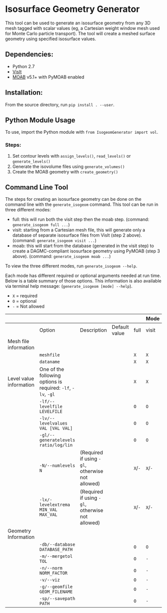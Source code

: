 # Isosurface Geometry Generator

This tool can be used to generate an isosurface geometry from any 3D mesh
tagged with scalar values (eg, a Cartesian weight window mesh used for
Monte Carlo particle transport).
The tool will create a meshed surface geometry using specified isosurface
values.

## Dependencies:

* Python 2.7
* [VisIt](https://wci.llnl.gov/simulation/computer-codes/visit/)
* [MOAB](https://sigma.mcs.anl.gov/moab-library/) v5.1+ with PyMOAB enabled

## Installation:

From the source directory, run `pip install . --user`.

## Python Module Usage

To use, import the Python module with `from IsogeomGenerator import vol`.

### Steps:

1. Set contour levels with `assign_levels()`, `read_levels()` or `generate_levels()`
2. Generate the isovolume files using `generate_volumes()`
3. Create the MOAB geometry with `create_geometry()`

## Command Line Tool

The steps for creating an isosurface geometry can be done on the command line
with the `generate_isogeom` command. This tool can be run in three different
modes:

* full: this will run both the visit step then the moab step.
(command: `generate_isogeom full ...`)
* visit: starting from a Cartesian mesh file, this will generate only a database of
separate isosurface files from VisIt (step 2 above). (command: `generate_isogeom visit ...`)
* moab: this will start from the database (generated in the visit step) to create
a DAGMC-compliant isosurface geometry using PyMOAB (step 3 above).
(command: `generate_isogeom moab ...`)

To view the three different modes, run `generate_isogeom --help`.

Each mode has different required or optional arguments needed at run time.
Below is a table summary of those options. This information is also available
via terminal help message: (`generate_isogeom [mode] --help`).

* `X` = required
* `O` = optional
* `-` = Not allowed

| | | | | | Mode | |
|-|-|-|-|-|------|-|
| | Option | Description | Default value | full | visit | moab |
| Mesh file information |||||||
| |`meshfile` ||| `X` | `X` | `-` |
| |`dataname` ||| `X` | `X` | `-` |
| Level value information | One of the following options is required: `-lf`, `-lv`, `-gl` | | | `X` | `X` | `X` |
| | `-lf/--levelfile LEVELFILE` | | | `O` | `O` | `O` |
| | `-lv/--levelvalues VAL [VAL VAL]` | | | `O` | `O` | `O` |
| | `-gl/--generatelevels ratio/log/lin` | | | `O` | `O` | `-` |
| | `-N/--numlevels N` | (Required if using `-gl`, otherwise not allowed) | | `X`/`-` | `X`/`-` | `-` |
| | `-lx/-levelextrema MIN_VAL MAX_VAL` | (Required if using `-gl`, otherwise not allowed) | | `X`/`-` | `X`/`-` | `-` |
| Geometry Information | | | | | | |
| | `-db/--database DATABASE_PATH` | | | `O` | `O` | `O` |
| | `-m/--mergetol TOL` | | | `O` | `-` | `O` |
| | `-n/--norm NORM_FACTOR` | | | `O` | `-` | `O` |
| | `-v/--viz` | | | `O` | `-` | `O` |
| | `-g/--geomfile GEOM_FILENAME` | | | `O` | `-` | `O` |
| | `-sp/--savepath PATH` | | | `O` | `-` | `O` |
